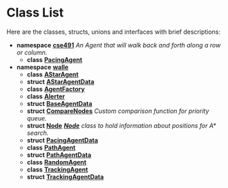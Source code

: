 
# Class List


Here are the classes, structs, unions and interfaces with brief descriptions:

* **namespace** [**cse491**](namespacecse491.md) _An Agent that will walk back and forth along a row or column._     
    * **class** [**PacingAgent**](classcse491_1_1_pacing_agent.md)     
* **namespace** [**walle**](namespacewalle.md)     
    * **class** [**AStarAgent**](classwalle_1_1_a_star_agent.md)     
    * **struct** [**AStarAgentData**](structwalle_1_1_a_star_agent_data.md)     
    * **class** [**AgentFactory**](classwalle_1_1_agent_factory.md)     
    * **class** [**Alerter**](classwalle_1_1_alerter.md)     
    * **struct** [**BaseAgentData**](structwalle_1_1_base_agent_data.md)     
    * **struct** [**CompareNodes**](structwalle_1_1_compare_nodes.md) _Custom comparison function for priority queue._     
    * **struct** [**Node**](structwalle_1_1_node.md) [_**Node**_](structwalle_1_1_node.md) _class to hold information about positions for A\* search._    
    * **struct** [**PacingAgentData**](structwalle_1_1_pacing_agent_data.md)     
    * **class** [**PathAgent**](classwalle_1_1_path_agent.md)     
    * **struct** [**PathAgentData**](structwalle_1_1_path_agent_data.md)     
    * **class** [**RandomAgent**](classwalle_1_1_random_agent.md)     
    * **class** [**TrackingAgent**](classwalle_1_1_tracking_agent.md)     
    * **struct** [**TrackingAgentData**](structwalle_1_1_tracking_agent_data.md)     

